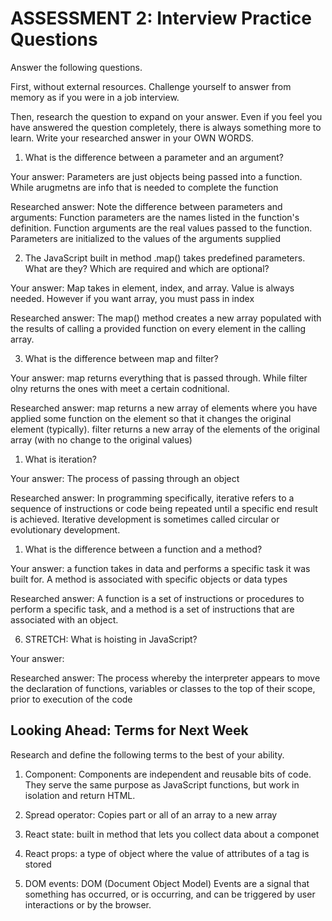 # ASSESSMENT 2: Interview Practice Questions

Answer the following questions.

First, without external resources. Challenge yourself to answer from memory as if you were in a job interview.

Then, research the question to expand on your answer. Even if you feel you have answered the question completely, there is always something more to learn. Write your researched answer in your OWN WORDS.

1. What is the difference between a parameter and an argument?

Your answer:
Parameters are just objects being passed into a function. While arugmetns are info that is needed to complete the function 

Researched answer:
Note the difference between parameters and arguments: Function parameters are the names listed in the function's definition. Function arguments are the real values passed to the function. Parameters are initialized to the values of the arguments supplied

2. The JavaScript built in method .map() takes predefined parameters. What are they? Which are required and which are optional?

Your answer:
Map takes in element, index, and array. Value is always needed. However if you want array, you must pass in index

Researched answer:
The map() method creates a new array populated with the results of calling a provided function on every element in the calling array.

3. What is the difference between map and filter?

Your answer:
map returns everything that is passed through. While filter olny returns the ones with meet a certain codnitional.

Researched answer:
map returns a new array of elements where you have applied some function on the element so that it changes the original element (typically). filter returns a new array of the elements of the original array (with no change to the original values)

1. What is iteration?

Your answer:
The process of passing through an object

Researched answer:
In programming specifically, iterative refers to a sequence of instructions or code being repeated until a specific end result is achieved. Iterative development is sometimes called circular or evolutionary development.

1. What is the difference between a function and a method?

Your answer:
a function takes in data and performs a specific task it was built for. A method is associated with specific objects or data types

Researched answer:
A function is a set of instructions or procedures to perform a specific task, and a method is a set of instructions that are associated with an object.

6. STRETCH: What is hoisting in JavaScript?

Your answer:

Researched answer:
The process whereby the interpreter appears to move the declaration of functions, variables or classes to the top of their scope, prior to execution of the code

## Looking Ahead: Terms for Next Week

Research and define the following terms to the best of your ability.

1. Component:
Components are independent and reusable bits of code. They serve the same purpose as JavaScript functions, but work in isolation and return HTML. 

2. Spread operator:
Copies part or all of an array to a new array 

3. React state:
built in method that lets you collect data about a componet

4. React props:
a type of object where the value of attributes of a tag is stored

5. DOM events:
DOM (Document Object Model) Events are a signal that something has occurred, or is occurring, and can be triggered by user interactions or by the browser.
